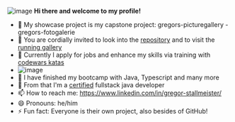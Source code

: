![image](https://github.com/user-attachments/assets/42f858b1-88a7-4a4c-8a03-06038adf13eb) <b> Hi there and welcome to my profile! </b>


- 🔭 My showcase project is my capstone project: gregors-picturegallery - gregors-fotogalerie
- 🔭 You are cordially invited to look into the [repository](https://github.com/GregorStallmeister/gregors-picturegallery) and to visit the [running gallery](https://gregors-picturegallery.onrender.com)
- 🔭 Currently I apply for jobs and enhance my skills via training with [codewars katas](https://github.com/GregorStallmeister/codewars)
- ![image](https://www.codewars.com/users/GregorStallmeister/badges/small?theme=light)
- 🌱 I have finished my bootcamp with Java, Typescript and many more
- 🌱 From that I'm a [certified](https://eu.credential.net/0a346896-8484-4c44-a0a4-26647096cda5#acc.uwqXD4B3) fullstack java developer
- 📫 How to reach me: https://www.linkedin.com/in/gregor-stallmeister/
- 😄 Pronouns: he/him
- ⚡ Fun fact: Everyone is their own project, also besides of GitHub!

<!--
**GregorStallmeister/GregorStallmeister** is a ✨ _special_ ✨ repository because its `README.md` (this file) appears on your GitHub profile.

Here are some ideas to get you started:

- 🔭 I’m currently working on ...
- 🌱 I’m currently learning ...
- 👯 I’m looking to collaborate on ...
- 🤔 I’m looking for help with ...
- 💬 Ask me about ...
- 📫 How to reach me: ...
- 😄 Pronouns: ...
- ⚡ Fun fact: ...
-->
